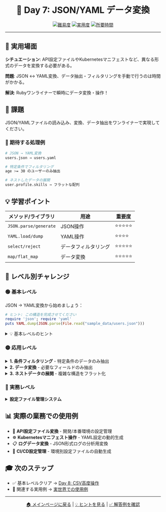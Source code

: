 <div align="center">

# 🔧 Day 7: JSON/YAML データ変換

[![難易度](https://img.shields.io/badge/難易度-🟡%20初級-yellow?style=flat-square)](#)
[![実用度](https://img.shields.io/badge/実用度-⭐⭐⭐⭐⭐-yellow?style=flat-square)](#)
[![所要時間](https://img.shields.io/badge/所要時間-25分-blue?style=flat-square)](#)

</div>

---

## 🎯 実用場面

**シチュエーション**: API設定ファイルやKubernetesマニフェストなど、異なる形式のデータを変換する必要がある。

**問題**: JSON ↔ YAML変換、データ抽出・フィルタリングを手動で行うのは時間がかかる。

**解決**: Rubyワンライナーで瞬時にデータ変換・操作！

## 📝 課題

JSON/YAMLファイルの読み込み、変換、データ抽出をワンライナーで実現してください。

### 🎯 期待する処理例
```bash
# JSON → YAML変換
users.json → users.yaml

# 特定条件でフィルタリング
age >= 30 のユーザーのみ抽出

# ネストしたデータの展開
user.profile.skills → フラットな配列
```

## 💡 学習ポイント

| メソッド/ライブラリ | 用途 | 重要度 |
|-------------------|------|--------|
| `JSON.parse/generate` | JSON操作 | ⭐⭐⭐⭐⭐ |
| `YAML.load/dump` | YAML操作 | ⭐⭐⭐⭐ |
| `select/reject` | データフィルタリング | ⭐⭐⭐⭐⭐ |
| `map/flat_map` | データ変換 | ⭐⭐⭐⭐⭐ |

## 🚀 レベル別チャレンジ

### 🟢 基本レベル
JSON → YAML変換から始めましょう：

```ruby
# ヒント: この構造を完成させてください
require 'json'; require 'yaml'
puts YAML.dump(JSON.parse(File.read("sample_data/users.json")))
```

<details>
<summary>💡 基本レベルのヒント</summary>

- `JSON.parse` でJSONを読み込み
- `YAML.dump` でYAML形式に変換
- `File.read` でファイル内容を取得

</details>

### 🟡 応用レベル

<details>
<summary><strong>1. 条件フィルタリング</strong> - 特定条件のデータのみ抽出</summary>

```ruby
# 30歳以上のユーザーのみ抽出してYAML出力
require 'json'; require 'yaml'
users = JSON.parse(File.read("sample_data/users.json"))
filtered = users.select { |user| user["age"] >= 30 }
puts YAML.dump(filtered)
```

</details>

<details>
<summary><strong>2. データ変換</strong> - 必要なフィールドのみ抽出</summary>

```ruby
# name と email のみの簡略版を作成
users.map { |u| { name: u["name"], email: u["email"] } }
```

</details>

<details>
<summary><strong>3. ネストデータの展開</strong> - 複雑な構造をフラット化</summary>

```ruby
# ユーザーのスキルをフラットな配列に
users.flat_map { |u| u.dig("profile", "skills") }.compact.uniq
```

</details>

### 🔴 実務レベル

<details>
<summary><strong>設定ファイル管理システム</strong></summary>

複数の設定ファイルをマージし、環境別に出力するシステムを1行で実装。

</details>

## 📊 実際の業務での使用例

- 🔧 **API設定ファイル変換** - 開発/本番環境の設定管理
- ☸️ **Kubernetesマニフェスト操作** - YAML設定の動的生成
- 📋 **ログデータ変換** - JSON形式ログの分析用変換
- 🔄 **CI/CD設定管理** - 環境別設定ファイルの自動生成

## 🎓 次のステップ

- ✅ 基本レベルクリア → [Day 8: CSV高度操作](../day8_csv_advanced/problem.md)
- 🔗 関連する実用例 → [実世界での使用例](../../../resources/real_world_examples.md#データ処理分析)

---

<div align="center">

[🏠 メインページに戻る](../../../README.md) | [💡 ヒントを見る](hints.md) | [✅ 解答例を確認](solution.rb)

</div>